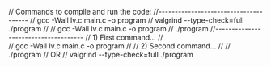 // Commands to compile and run the code:
//--------------------------------------
// gcc -Wall lv.c main.c -o program
// valgrind --type-check=full ./program
//
// gcc -Wall lv.c main.c -o program
// ./program
//-------------------------------------
// 1) First command...
//   
//   gcc -Wall lv.c main.c -o program
//
// 2) Second command...
//
//   ./program
//   OR
//   valgrind --type-check=full ./program
